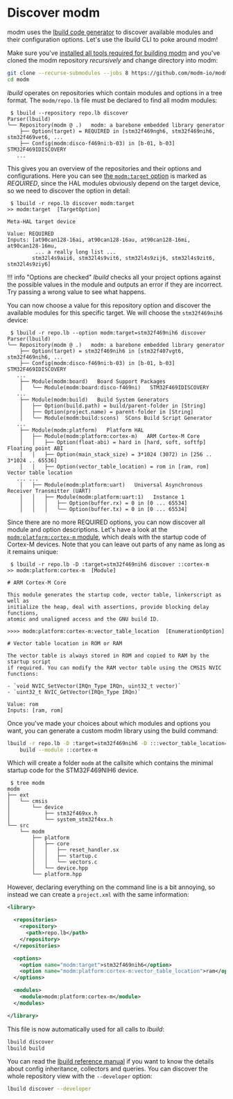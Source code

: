# Discover modm

modm uses the [lbuild code generator][lbuild] to discover available modules and
their configuration options. Let's use the lbuild CLI to poke around modm!

Make sure you've [installed all tools required for building modm](../installation)
and you've cloned the modm repository *recursively* and change directory into
modm:

```sh
git clone --recurse-submodules --jobs 8 https://github.com/modm-io/modm.git
cd modm
```

*lbuild* operates on repositories which contain modules and options in a tree
format. The `modm/repo.lb` file must be declared to find all modm modules:

```
 $ lbuild --repository repo.lb discover
Parser(lbuild)
╰── Repository(modm @ .)   modm: a barebone embedded library generator
    ├── Option(target) = REQUIRED in [stm32f469ngh6, stm32f469nih6, stm32f469vet6, ...
    ├── Config(modm:disco-f469ni:b-03) in [b-01, b-03]   STM32F469IDISCOVERY
   ...
```

This gives you an overview of the repositories and their options and
configurations. Here you can see [the `modm:target` option](../../reference/targets)
is marked as *REQUIRED*, since the HAL modules obviously depend on the target
device, so we need to discover the option in detail:

```
 $ lbuild -r repo.lb discover modm:target
>> modm:target  [TargetOption]

Meta-HAL target device

Value: REQUIRED
Inputs: [at90can128-16ai, at90can128-16au, at90can128-16mi, at90can128-16mu,
         ... a really long list ...
        stm32l4s9aii6, stm32l4s9vit6, stm32l4s9zij6, stm32l4s9zit6, stm32l4s9ziy6]
```

!!! info "Options are checked"
    *lbuild* checks all your project options against the possible values in the
    module and outputs an error if they are incorrect. Try passing a wrong value
    to see what happens.

You can now choose a value for this repository option and discover the available
modules for this specific target. We will choose the `stm32f469nih6` device:

```
 $ lbuild -r repo.lb --option modm:target=stm32f469nih6 discover
Parser(lbuild)
╰── Repository(modm @ .)   modm: a barebone embedded library generator
    ├── Option(target) = stm32f469nih6 in [stm32f407vgt6, stm32f469nih6, ...
    ├── Config(modm:disco-f469ni:b-03) in [b-01, b-03]   STM32F469IDISCOVERY
   ...
    ├── Module(modm:board)   Board Support Packages
    │   ╰── Module(modm:board:disco-f469ni)   STM32F469IDISCOVERY
   ...
    ├── Module(modm:build)   Build System Generators
    │   ├── Option(build.path) = build/parent-folder in [String]
    │   ├── Option(project.name) = parent-folder in [String]
    │   ╰── Module(modm:build:scons)  SCons Build Script Generator
   ...
    ├── Module(modm:platform)   Platform HAL
    │   ├── Module(modm:platform:cortex-m)   ARM Cortex-M Core
    │   │   ├── Option(float-abi) = hard in [hard, soft, softfp]   Floating point ABI
    │   │   ├── Option(main_stack_size) = 3*1024 (3072) in [256 .. 3*1024 .. 65536]
    │   │   ├── Option(vector_table_location) = rom in [ram, rom]   Vector table location
   ... ...
    │   ├── Module(modm:platform:uart)   Universal Asynchronous Receiver Transmitter (UART)
    │   │   ├── Module(modm:platform:uart:1)   Instance 1
    │   │   │   ├── Option(buffer.rx) = 0 in [0 ... 65534]
    │   │   │   ╰── Option(buffer.tx) = 0 in [0 ... 65534]
```

Since there are no more REQUIRED options, you can now discover all module and
option descriptions. Let's have a look at the [`modm:platform:cortex-m` module][cmdocs],
which deals with the startup code of Cortex-M devices. Note that you can leave
out parts of any name as long as it remains unique:

```
 $ lbuild -r repo.lb -D :target=stm32f469nih6 discover ::cortex-m
>> modm:platform:cortex-m  [Module]

# ARM Cortex-M Core

This module generates the startup code, vector table, linkerscript as well as
initialize the heap, deal with assertions, provide blocking delay functions,
atomic and unaligned access and the GNU build ID.

>>>> modm:platform:cortex-m:vector_table_location  [EnumerationOption]

# Vector table location in ROM or RAM

The vector table is always stored in ROM and copied to RAM by the startup script
if required. You can modify the RAM vector table using the CMSIS NVIC functions:

- `void NVIC_SetVector(IRQn_Type IRQn, uint32_t vector)`
- `uint32_t NVIC_GetVector(IRQn_Type IRQn)`

Value: rom
Inputs: [ram, rom]
```

Once you've made your choices about which modules and options you want, you can
generate a custom modm library using the build command:

```sh
lbuild -r repo.lb -D :target=stm32f469nih6 -D :::vector_table_location=ram \
    build --module ::cortex-m
```

Which will create a folder `modm` at the callsite which contains the minimal
startup code for the STM32F469NIH6 device.

```
 $ tree modm
modm
├── ext
│   └── cmsis
│       └── device
│           ├── stm32f469xx.h
│           └── system_stm32f4xx.h
└── src
    └── modm
        ├── platform
        │   ├── core
        │   │   ├── reset_handler.sx
        │   │   ├── startup.c
        │   │   └── vectors.c
        │   └── device.hpp
        └── platform.hpp
```

However, declaring everything on the command line is a bit annoying, so instead
we can create a `project.xml` with the same information:

```xml
<library>

  <repositories>
    <repository>
      <path>repo.lb</path>
    </repository>
  </repositories>

  <options>
    <option name="modm:target">stm32f469nih6</option>
    <option name="modm:platform:cortex-m:vector_table_location">ram</option>
  </options>

  <modules>
    <module>modm:platform:cortex-m</module>
  </modules>

</library>
```

This file is now automatically used for all calls to *lbuild*:

```sh
lbuild discover
lbuild build
```

You can read the [lbuild reference manual][lbuild] if you want to know the
details about config inheritance, collectors and queries. You can discover the
whole repository view with the `--developer` option:

```sh
lbuild discover --developer
```

[examples]: https://github.com/modm-io/modm/tree/develop/examples
[issues]: https://github.com/modm-io/modm/issues
[lbuild]: https://github.com/modm-io/lbuild
[cmdocs]: ../../reference/module/modm-platform-cortex-m
